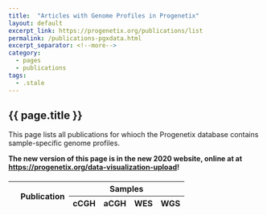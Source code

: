 ```yaml
---
title:  "Articles with Genome Profiles in Progenetix"
layout: default
excerpt_link: https://progenetix.org/publications/list
permalink: /publications-pgxdata.html
excerpt_separator: <!--more-->
category:
  - pages
  - publications
tags:
  - .stale
---
```


## {{ page.title }}

This page lists all publications for whioch the Progenetix database contains sample-specific genome profiles.

<!--more-->

**The new version of this page is in the new 2020 website, online at
at <https://progenetix.org/data-visualization-upload>!**

<script type="text/javascript">
  var publication_filters = "pgxsamples:>0";
</script>

<script type="text/javascript" src="/assets/js/datatables.min.js"></script>
<script type="text/javascript" src="/assets/js/dataTables.pageResize.min.js"></script>
<script type="text/javascript" src="/assets/js/pgxjs/publication-table.js"></script>
<link rel="stylesheet" href="/assets/css/datatables.min.css">

<div id="filter-note" style="margin-bottom: 20px;"> </div>

<table id="progenetix-publication-table" class="compact stripe small hover" style="" >
<thead>
	<tr>
		<th rowspan="2"></th>
		<th rowspan="2">Publication</th>
		<th colspan="4">Samples</th>
	</tr>
	<tr>
		<th>cCGH</th>
		<th>aCGH</th>
		<th>WES</th>
		<th>WGS</th>
	</tr>
</thead>

</table>
